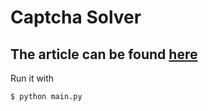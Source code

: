 # Captcha Solver

## The article can be found [here](https://dev.to/presto412/how-i-cracked-the-captcha-on-my-universitys-website-237j)

Run it with

```
$ python main.py
```
